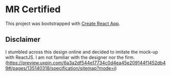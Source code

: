 # MR Certified

This project was bootstrapped with [Create React App](https://github.com/facebook/create-react-app).

## Disclaimer

I stumbled across this design online and decided to imitate the mock-up with ReactJS. I am not familiar with the designer nor the firm.
(https://preview.uxpin.com/6a3a2df544e17734c0d4ea45e209144f1452db49#/pages/135140318/specification/sitemap?mode=i)
